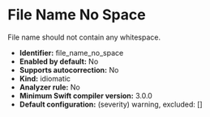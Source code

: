 # File Name No Space

File name should not contain any whitespace.

* **Identifier:** file_name_no_space
* **Enabled by default:** No
* **Supports autocorrection:** No
* **Kind:** idiomatic
* **Analyzer rule:** No
* **Minimum Swift compiler version:** 3.0.0
* **Default configuration:** (severity) warning, excluded: []